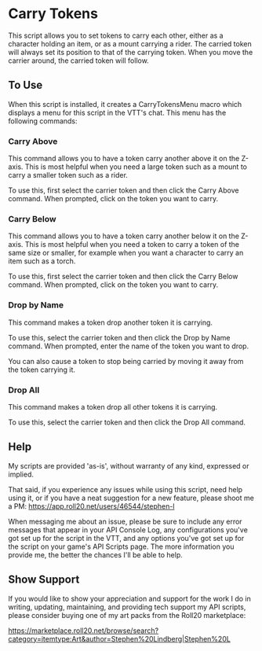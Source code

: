 # Carry Tokens

This script allows you to set tokens to carry each other, either as a
character holding an item, or as a mount carrying a rider. The carried
token will always set its position to that of the carrying token. When you
move the carrier around, the carried token will follow.

## To Use

When this script is installed, it creates a CarryTokensMenu macro which
displays a menu for this script in the VTT's chat. This menu has the following
commands:

### Carry Above
This command allows you to have a token carry another above it on the Z-axis.
This is most helpful when you need a large token such as a mount to carry
a smaller token such as a rider.

To use this, first select the carrier token and then click the Carry Above
command. When prompted, click on the token you want to carry.

### Carry Below
This command allows you to have a token carry another below it on the Z-axis.
This is most helpful when you need a token to carry a token of the same size or
smaller, for example when you want a character to carry an item such as a
torch.

To use this, first select the carrier token and then click the Carry Below
command. When prompted, click on the token you want to carry.

### Drop by Name
This command makes a token drop another token it is carrying.

To use this, select the carrier token and then click the Drop by Name command.
When prompted, enter the name of the token you want to drop.

You can also cause a token to stop being carried by moving it away from
the token carrying it.

### Drop All
This command makes a token drop all other tokens it is carrying.

To use this, select the carrier token and then click the Drop All command.

## Help

My scripts are provided 'as-is', without warranty of any kind, expressed or implied.

That said, if you experience any issues while using this script,
need help using it, or if you have a neat suggestion for a new feature,
please shoot me a PM:
https://app.roll20.net/users/46544/stephen-l

When messaging me about an issue, please be sure to include any error messages that
appear in your API Console Log, any configurations you've got set up for the
script in the VTT, and any options you've got set up for the script on your
game's API Scripts page. The more information you provide me, the better the
chances I'll be able to help.

## Show Support

If you would like to show your appreciation and support for the work I do in writing,
updating, maintaining, and providing tech support my API scripts,
please consider buying one of my art packs from the Roll20 marketplace:

https://marketplace.roll20.net/browse/search?category=itemtype:Art&author=Stephen%20Lindberg|Stephen%20L
